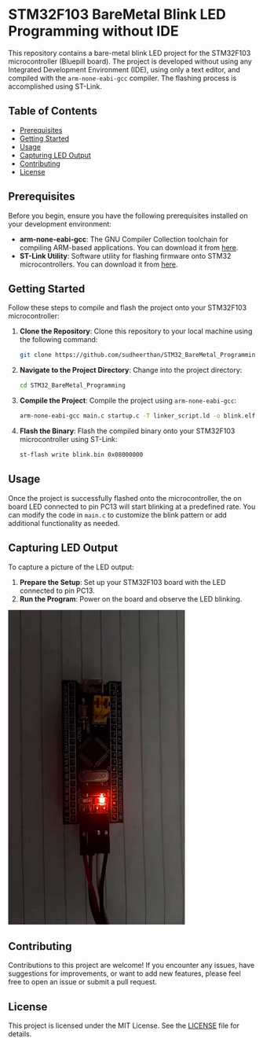 # STM32F103 BareMetal Blink LED Programming without IDE

This repository contains a bare-metal blink LED project for the STM32F103 microcontroller (Bluepill board). The project is developed without using any Integrated Development Environment (IDE), using only a text editor, and compiled with the `arm-none-eabi-gcc` compiler. The flashing process is accomplished using ST-Link.

## Table of Contents

- [Prerequisites](#prerequisites)
- [Getting Started](#getting-started)
- [Usage](#usage)
- [Capturing LED Output](#capturing-led-output)
- [Contributing](#contributing)
- [License](#license)

## Prerequisites

Before you begin, ensure you have the following prerequisites installed on your development environment:

- **arm-none-eabi-gcc**: The GNU Compiler Collection toolchain for compiling ARM-based applications. You can download it from [here](https://developer.arm.com/tools-and-software/open-source-software/developer-tools/gnu-toolchain/gnu-rm).
- **ST-Link Utility**: Software utility for flashing firmware onto STM32 microcontrollers. You can download it from [here](https://www.st.com/en/development-tools/stsw-link004.html).

## Getting Started

Follow these steps to compile and flash the project onto your STM32F103 microcontroller:

1. **Clone the Repository**: Clone this repository to your local machine using the following command:

    ```bash
    git clone https://github.com/sudheerthan/STM32_BareMetal_Programming
    ```

2. **Navigate to the Project Directory**: Change into the project directory:

    ```bash
    cd STM32_BareMetal_Programming
    ```

3. **Compile the Project**: Compile the project using `arm-none-eabi-gcc`:

    ```bash
    arm-none-eabi-gcc main.c startup.c -T linker_script.ld -o blink.elf -mcpu=cortex-m3 -mthumb -nostdlib
    ```

4. **Flash the Binary**: Flash the compiled binary onto your STM32F103 microcontroller using ST-Link:

    ```bash
    st-flash write blink.bin 0x08000000
    ```

## Usage

Once the project is successfully flashed onto the microcontroller, the on board LED connected to pin PC13 will start blinking at a predefined rate. You can modify the code in `main.c` to customize the blink pattern or add additional functionality as needed.

## Capturing LED Output

To capture a picture of the LED output:

1. **Prepare the Setup**: Set up your STM32F103 board with the LED connected to pin PC13.
2. **Run the Program**: Power on the board and observe the LED blinking.

![LED Output](blinkled.gif)

## Contributing

Contributions to this project are welcome! If you encounter any issues, have suggestions for improvements, or want to add new features, please feel free to open an issue or submit a pull request.

## License

This project is licensed under the MIT License. See the [LICENSE](LICENSE) file for details.
